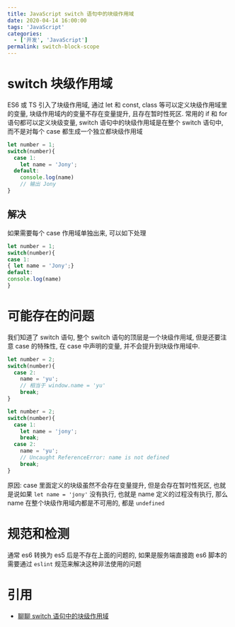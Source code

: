 ```yaml
---
title: JavaScript switch 语句中的块级作用域
date: 2020-04-14 16:00:00
tags: 'JavaScript'
categories:
  - ['开发', 'JavaScript']
permalink: switch-block-scope
---
```


# switch 块级作用域

ES6 或 TS 引入了块级作用域, 通过 let 和 const, class 等可以定义块级作用域里的变量, 块级作用域内的变量不存在变量提升, 且存在暂时性死区. 常用的 if 和 for 语句都可以定义块级变量, switch 语句中的块级作用域是在整个 switch 语句中, 而不是对每个 case 都生成一个独立都块级作用域

```js
let number = 1;
switch(number){
  case 1:
    let name = 'Jony';
  default:
    console.log(name)
    // 输出 Jony
}
```

## 解决

如果需要每个 case 作用域单独出来, 可以如下处理

```js
let number = 1;
switch(number){
case 1:
{ let name = 'Jony';}
default:
console.log(name)
}
```

# 可能存在的问题

我们知道了 switch 语句, 整个 switch 语句的顶层是一个块级作用域, 但是还要注意 case 的特殊性, 在 case 中声明的变量, 并不会提升到块级作用域中.

```js
let number = 2;
switch(number){
  case 2:
    name = 'yu';
    // 相当于 window.name = 'yu'
    break;
}
```

```js
let number = 2;
switch(number){
  case 1:
    let name = 'jony';
    break;
  case 2:
    name = 'yu';
    // Uncaught ReferenceError: name is not defined
    break;
}
```

原因: case 里面定义的块级虽然不会存在变量提升, 但是会存在暂时性死区, 也就是说如果 `let name = 'jony'` 没有执行, 也就是 name 定义的过程没有执行, 那么 name 在整个块级作用域内都是不可用的, 都是 `undefined`

# 规范和检测

通常 es6 转换为 es5 后是不存在上面的问题的, 如果是服务端直接跑 es6 脚本的需要通过 `eslint` 规范来解决这种非法使用的问题

# 引用

- [聊聊 switch 语句中的块级作用域](https://github.com/forthealllight/blog/issues/44)